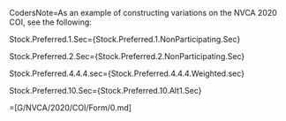 CodersNote=As an example of constructing variations on the NVCA 2020 COI, see the following:

Stock.Preferred.1.Sec={Stock.Preferred.1.NonParticipating.Sec}

Stock.Preferred.2.Sec={Stock.Preferred.2.NonParticipating.Sec}

Stock.Preferred.4.4.4.sec={Stock.Preferred.4.4.4.Weighted.sec}

Stock.Preferred.10.Sec={Stock.Preferred.10.Alt1.Sec}

=[G/NVCA/2020/COI/Form/0.md]